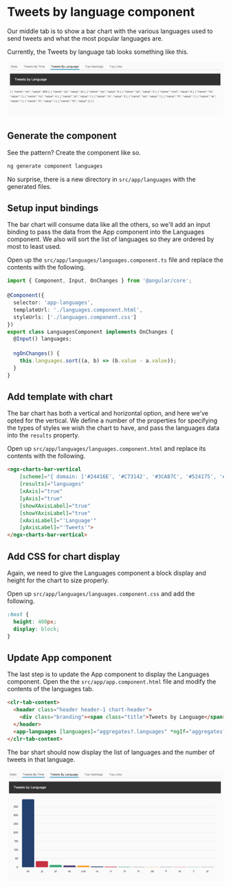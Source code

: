 # Tweets by language component

Our middle tab is to show a bar chart with the various languages used to send tweets and what the most popular languages are.

Currently, the Tweets by language tab looks something like this.

![Language component start](tweets-by-language-start.png)

## Generate the component

See the pattern? Create the component like so.

```bash
ng generate component languages
```

No surprise, there is a new directory in `src/app/languages` with the generated files.

## Setup input bindings

The bar chart will consume data like all the others, so we'll add an input binding to pass the data from the App component into the Languages component. We also will sort the list of languages so they are ordered by most to least used.

Open up the `src/app/languages/languages.component.ts` file and replace the contents with the following.

```typescript
import { Component, Input, OnChanges } from '@angular/core';

@Component({
  selector: 'app-languages',
  templateUrl: './languages.component.html',
  styleUrls: ['./languages.component.css']
})
export class LanguagesComponent implements OnChanges {
  @Input() languages;

  ngOnChanges() {
    this.languages.sort((a, b) => (b.value - a.value));
  }
}
```

## Add template with chart

The bar chart has both a vertical and horizontal option, and here we've opted for the vertical. We define a number of the properties for specifying the types of styles we wish the chart to have, and pass the languages data into the `results` property.

Open up `src/app/languages/languages.component.html` and replace its contents with the following.

```html
<ngx-charts-bar-vertical
    [scheme]="{ domain: ['#24416E', '#C73142', '#3CA87C', '#524175', '#FAA22D'] }"
    [results]="languages"
    [xAxis]="true"
    [yAxis]="true"
    [showXAxisLabel]="true"
    [showYAxisLabel]="true"
    [xAxisLabel]="'Language'"
    [yAxisLabel]="'Tweets'">
</ngx-charts-bar-vertical>
```

## Add CSS for chart display

Again, we need to give the Languages component a block display and height for the chart to size properly.

Open up `src/app/languages/languages.component.css` and add the following.

```css
:host {
  height: 400px;
  display: block;
}
```

## Update App component

The last step is to update the App component to display the Languages component. Open the the `src/app/app.component.html` file and modify the contents of the languages tab.

```html
<clr-tab-content>
  <header class="header header-1 chart-header">
    <div class="branding"><span class="title">Tweets by Language</span></div>
  </header>
  <app-languages [languages]="aggregates?.languages" *ngIf="aggregates?.languages"></app-languages>
</clr-tab-content>
```

The bar shart should now display the list of languages and the number of tweets in that language.

![Languages component finsh](tweets-by-language-finish.png)